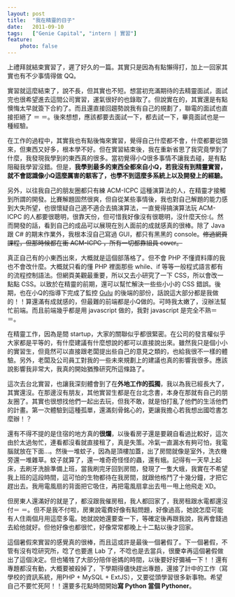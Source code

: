 ```yaml
---
layout: post
title:  "我在精靈的日子"
date:   2011-09-10
tags:   ["Genie Capital", "intern | 實習"]
feature:
    photo: false
---
```


上禮拜就結束實習了，遲了好久的一篇。其實只是因為有點懶得打，加上一回家其實也有不少事情得做 QQ。

實習就這麼結束了，說不長，但其實也不短。想當初充滿期待的去精靈面試，面試完也很希望進去這間公司實習，運氣很好的也錄取了。但說實在的，其實還是有點懊悔太早就簽下合約了。而且還直接回趨勢說我有自己的規劃了，聯電的面試也直接拒絕了 ＝ ＝。後來想想，應該都要去面試一下，都去試一下，畢竟面試也是一種經驗。

在工作的過程中，其實我也有點後悔來實習，覺得自己什麼都不會，什麼都要從頭來，但東西又好多，根本學不好。但在實習結束後，我在重新省思了我究竟學到了什麼，我發現我學到的東西真的很多。當初覺得小Q很多事情不讓我去碰，是有點阻礙我學習沒錯。但是，**我學到最多的東西全都來自小Q，若我沒有到精靈實習，就不會認識像小Q這麼厲害的駭客了，也學不到這麼多系統上以及開發上的經驗。**

另外，以往我自己的朋友圈都只有練 ACM-ICPC 這種演算法的人，在精靈才接觸到所謂的開發。比賽解題固然很爽，但自從某些事情後，我也對自己解題的能力感到大失所望，也很懷疑自己適不適合去搞演算法，一直覺得搞演算法玩 ACM-ICPC 的人都要很聰明，很靠天份，但可惜我好像沒有很聰明，沒什麼天份:(。然而開發的話，看到自己的成品可以展現在別人面前的成就感真的很棒。除了 Java 跟 C# 的期末作業外，我根本沒自己寫過 GUI，都只有黑黑的 console。~~修過網頁課程，但那時候都在衝 ACM-ICPC ，所有一切都靠組員 cover。~~

真正自己有的小東西出來，大概就是這個部落格了。但不會 PHP 不懂資料庫的我也不會改什麼。大概就只看的懂 PHP 裡面那些 while、if 等等一般程式語言都有的流程控制語法。但網頁美觀最重要，所以又去小研究了一下 CSS，所以會改一點點 CSS。以致於在精靈的前期，還可以幫忙解決一些些小小的 CSS 錯誤。後期，也在小Q的指導下完成了監控 [Gulu](http://gulu.com/) 的後端的部份，話說這大部分都是我做的！！算還滿有成就感的，但最難的前端都是小Q做的。可時我太嫩了，沒辦法幫忙前端。而且前端幾乎都是用 javascript 做的，我對 javascript 是完全不熟＝ ＝。

在精靈工作，因為是間 startup，大家的關聯似乎都很緊密。在公司的發言權似乎大家都是平等的，有什麼建議有什麼想說的都可以直接說出來。雖然我只是個小小的實習生，但竟然可以直接跟老闆提出些自己的意見之類的，也給我很不一樣的體驗。另外，老闆及公司員工對我的一些未來規劃上的建議也真的影響我很多。應該說影響我非常大，我真的開始猶豫研究所這條路了。

這次去台北實習，也讓我深刻體會到了在**外地工作的孤獨**，我以為我已經長大了，其實還沒。在那邊沒有朋友，其他實習生都是在台北念書，本身在那就有自己的朋友圈了。其實也很想找他們一起出去玩，但我不敢，就是怕打亂了他們的生活他們的計畫。第一次體驗到這種孤單，還滿刻骨銘心的，更讓我擔心若我想出國唸書怎麼辦！？

還有不得不提的是住宿的地方真的**很爛**，以後看房子還是要親自看過比較好，這次由於太過匆忙，連看都沒看就直接租了，真是失策。冷氣一直漏水有夠可怕，我電腦就放在下面...。然後一堆蚊子，因為是頂樓加蓋，出了房間就像是室外，洗衣機旁還一堆雜草。蚊子就算了，還一堆奇奇怪怪的蟲，還有蛾。記得有一天早上起床，去刷牙洗臉準備上班，當我刷完牙回到房間，發現了一隻大蛾，我實在不希望我上班的這段時間，這可怕的生物都待在我房間，就跟他格鬥了十幾分鐘，才把它趕出去。我用電風扇的背面把它吸住，再把電風扇拿出去甩一甩上他飛走 XD。

但房東人還滿好的就是了，都沒跟我催房租，我人都回家了，我房租跟水電都還沒付＝ ＝。但不是我不付啦，房東說電費好像有點問題，好像過高，她說怎麼可能有人住兩個月用這麼多電。她就說她還要查一下，等確定後再跟我說，我再會錢過去給他就好。但他好像也都很忙，好像常常都晚上十二點以後才回家。

這個暑假來實習的感覺真的很棒，而且這或許是最後一個暑假了。下一個暑假，不管有沒有唸研究所，唸了也要進 Lab 了，不唸也是去當兵，很慶幸再這個暑假做出了這個決定。但也犧牲了大部分陪伴爸媽的時間，以後要好好彌補一下！！還有專題都沒有動，大概要被殺掉了，下學期得儘快趕出專題，還接了計中的工作（寫學校的資訊系統，用PHP + MySQL + ExtJS），又要從頭學習很多新事物。希望自己不要忙死阿！！還要多花點時間開始**寫 Python 當個 Pythoner**。
